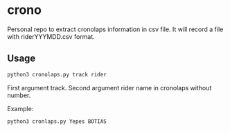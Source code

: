 # crono
Personal repo to extract cronolaps information in csv file.
It will record a file with riderYYYMDD.csv format.

## Usage

```sh
python3 cronolaps.py track rider
```

First argument track.
Second argument rider name in cronolaps without number.

Example:
```sh
python3 cronlaps.py Yepes BOTIAS
```
